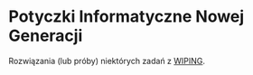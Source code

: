 # Potyczki Informatyczne Nowej Generacji
Rozwiązania (lub próby) niektórych zadań z [WIPING](http://www.wiping.pl/).
